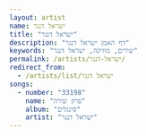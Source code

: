```yaml
---
layout: artist
name: ישראל דנגר
title: "ישראל דנגר"
description: "דף האמן ישראל דנגר"
keywords: "שירים, מוזיקה, ישראל דנגר"
permalink: /artists/ישראל-דנגר/
redirect_from:
  - /artists/list/ישראל דנגר
songs:
  - number: "33198"
    name: "פרק שירה"
    album: "סינגלים"
    artist: "ישראל דנגר"
---
```

